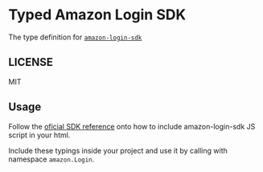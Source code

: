 # Typed Amazon Login SDK


The type definition for [`amazon-login-sdk`](http://login.amazon.com/)

## LICENSE

MIT

## Usage

Follow the [oficial SDK reference](https://images-na.ssl-images-amazon.com/images/G/01/lwa/dev/docs/website-sdk-reference._TTH_.pdf) onto how to include amazon-login-sdk JS script in your html.

Include these typings inside your project and use it by calling with namespace `amazon.Login`.

